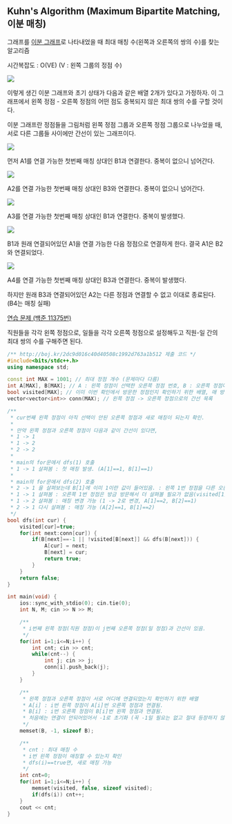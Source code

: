 ## Kuhn's Algorithm (Maximum Bipartite Matching, 이분 매칭)

그래프를 [이분 그래프](https://ko.wikipedia.org/wiki/이분_그래프)로 나타내었을 때 최대 매칭 수(왼쪽과 오른쪽의 쌍의 수)를 찾는 알고리즘

시간복잡도 : O(VE) (V : 왼쪽 그룹의 정점 수)

![](https://github.com/user-attachments/assets/22f0f71c-b5b1-4f0c-90e0-565170d61714)

이렇게 생긴 이분 그래프와 초기 상태가 다음과 같은 배열 2개가 있다고 가정하자. 이 그래프에서 왼쪽 정점 - 오른쪽 정점의 어떤 점도 중복되지 않은 최대 쌍의 수를 구할 것이다.

이분 그래프란 정점들을 그림처럼 왼쪽 정점 그룹과 오른쪽 정점 그룹으로 나누었을 때, 서로 다른 그룹들 사이에만 간선이 있는 그래프이다.

![](https://github.com/user-attachments/assets/64fa9a91-c479-43fd-91a8-01d0147d19a3)

먼저 A1를 연결 가능한 첫번째 매칭 상대인 B1과 연결한다. 중복이 없으니 넘어간다.

![](https://github.com/user-attachments/assets/e797957b-fcdc-4bbd-9e08-cdf69a2571e8)

A2를 연결 가능한 첫번째 매칭 상대인 B3와 연결한다. 중복이 없으니 넘어간다.

![](https://github.com/user-attachments/assets/3656594b-fc8d-44a3-bdf9-05d81dab8e7b)

A3를 연결 가능한 첫번째 매칭 상대인 B1과 연결한다. 중복이 발생했다.

![](https://github.com/user-attachments/assets/f061def3-b7c5-46ba-ad35-2ad6faeaa7d7)

B1과 원래 연결되어있던 A1을 연결 가능한 다음 정점으로 연결하게 한다. 결국 A1은 B2와 연결되었다.

![](https://github.com/user-attachments/assets/9deda089-4d71-4ba0-b037-a5bf49204326)

A4를 연결 가능한 첫번째 매칭 상대인 B3과 연결한다. 중복이 발생했다.

하지만 원래 B3과 연결되어있던 A2는 다른 정점과 연결할 수 없고 이대로 종료된다. (B4는 매칭 실패)

[연습 문제 (백준 11375번)](https://www.acmicpc.net/problem/11375)

직원들을 각각 왼쪽 정점으로, 일들을 각각 오른쪽 정점으로 설정해두고 직원-일 간의 최대 쌍의 수를 구해주면 된다.

``` c++
/** http://boj.kr/2dc9d016c40d40508c1992d763a1b512 제출 코드 */
#include<bits/stdc++.h>
using namespace std;

const int MAX = 1001; // 최대 정점 개수 (문제마다 다름)
int A[MAX], B[MAX]; // A : 왼쪽 정점이 선택한 오른쪽 정점 번호, B : 오른쪽 정점이 선택한 왼쪽 정점 번호, 맨 처음에 -1로 한번 초기화
bool visited[MAX]; // 이미 이번 확인에서 방문한 정점인지 확인하기 위한 배열, 매 방문마다 false로 초기화
vector<vector<int>> conn(MAX); // 왼쪽 정점 -> 오른쪽 정점으로의 간선 목록

/**
 * cur번째 왼쪽 정점이 아직 선택이 안된 오른쪽 정점과 새로 매칭이 되는지 확인.
 * 
 * 만약 왼쪽 정점과 오른쪽 정점이 다음과 같이 간선이 있다면,
 * 1 -> 1
 * 1 -> 2
 * 2 -> 2
 * 
 * main의 for문에서 dfs(1) 호출
 * 1 -> 1 살펴봄 : 첫 매칭 발생. (A[1]==1, B[1]==1)
 * 
 * main의 for문에서 dfs(2) 호출
 * 2 -> 1 을 살펴보는데 B[1]에 이미 1이란 값이 들어있음. : 왼쪽 1번 정점을 다른 오른쪽 정점과 매칭할 수 있는지 확인
 * 1 -> 1 살펴봄 : 오른쪽 1번 정점은 방금 방문해서 더 살펴볼 필요가 없음(visited[1]==true)
 * 1 -> 2 살펴봄 : 매칭 변경 가능 (1 -> 2로 변경, A[1]==2, B[2]==1)
 * 2 -> 1 다시 살펴봄 : 매칭 가능 (A[2]==1, B[1]==2)
 */
bool dfs(int cur) {
    visited[cur]=true;
    for(int next:conn[cur]) {
        if(B[next]==-1 || !visited[B[next]] && dfs(B[next])) {
            A[cur] = next;
            B[next] = cur;
            return true;
        }
    }
    return false;
}

int main(void) {
    ios::sync_with_stdio(0); cin.tie(0);
    int N, M; cin >> N >> M;

    /** 
     * i번째 왼쪽 정점(직원 정점)이 j번째 오른쪽 정점(일 정점)과 간선이 있음.
     */
    for(int i=1;i<=N;i++) {
        int cnt; cin >> cnt;
        while(cnt--) {
            int j; cin >> j;
            conn[i].push_back(j);
        }
    }

    /** 
     * 왼쪽 정점과 오른쪽 정점이 서로 어디에 연결되었는지 확인하기 위한 배열
     * A[i] : i번 왼쪽 정점이 A[i]번 오른쪽 정점과 연결됨.
     * B[i] : i번 오른쪽 정점이 B[i]번 왼쪽 정점과 연결됨.
     * 처음에는 연결이 안되어있어서 -1로 초기화 (꼭 -1일 필요는 없고 절대 등장하지 않은 편한 숫자로 초기화하면 됨)
     */
    memset(B, -1, sizeof B);

    /** 
     * cnt : 최대 매칭 수
     * i번 왼쪽 정점이 매칭할 수 있는지 확인
     * dfs(i)==true면, 새로 매칭 가능
     */
    int cnt=0;
    for(int i=1;i<=N;i++) {
        memset(visited, false, sizeof visited);
        if(dfs(i)) cnt++;
    }
    cout << cnt;
}
```
